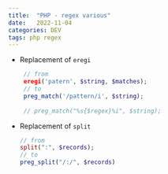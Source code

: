 ```yaml
---
title:  "PHP - regex various"
date:   2022-11-04
categories: DEV
tags: php regex
---
```


* Replacement of `eregi`
    ```php
     // from
     eregi('patern', $string, $matches);
     // to
     preg_match('/pattern/i', $string);
     
     // preg_match("%s{$regex}%i", $string);
    ```

* Replacement of `split`
    ```php
    // from
    split(":", $records);
    // to 
    preg_split("/:/", $records)
    ```
